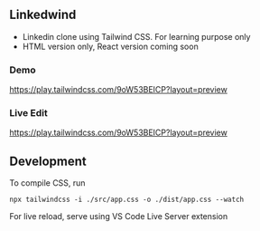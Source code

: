 ## Linkedwind

- Linkedin clone using Tailwind CSS. For learning purpose only
- HTML version only, React version coming soon

### Demo

https://play.tailwindcss.com/9oW53BEICP?layout=preview
### Live Edit

https://play.tailwindcss.com/9oW53BEICP?layout=preview

## Development

To compile CSS, run 

```
npx tailwindcss -i ./src/app.css -o ./dist/app.css --watch
```

For live reload, serve using VS Code Live Server extension